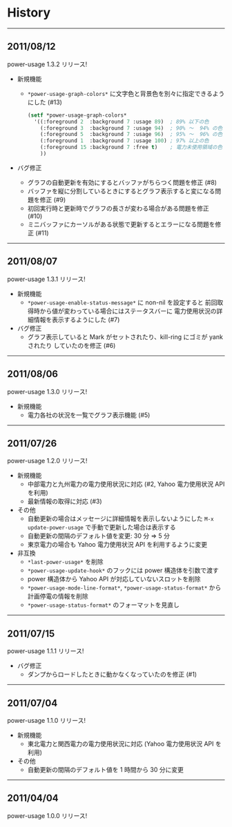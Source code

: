 # History

----

## 2011/08/12

power-usage 1.3.2 リリース!

  - 新規機能
    - `*power-usage-graph-colors*` に文字色と背景色を別々に指定できるようにした (#13)

        ```lisp
        (setf *power-usage-graph-colors*
          '((:foreground 2  :background 7 :usage 89)  ; 89% 以下の色
            (:foreground 3  :background 7 :usage 94)  ; 90% ～  94% の色
            (:foreground 5  :background 7 :usage 96)  ; 95% ～  96% の色
            (:foreground 1  :background 7 :usage 100) ; 97% 以上の色
            (:foreground 15 :background 7 :free t)    ; 電力未使用領域の色
            ))
        ```

  - バグ修正
    - グラフの自動更新を有効にするとバッファがちらつく問題を修正 (#8)
    - バッファを縦に分割しているときにするとグラフ表示すると変になる問題を修正 (#9)
    - 初回実行時と更新時でグラフの長さが変わる場合がある問題を修正 (#10)
    - ミニバッファにカーソルがある状態で更新するとエラーになる問題を修正 (#11)

----

## 2011/08/07

power-usage 1.3.1 リリース!

  - 新規機能
    - `*power-usage-enable-status-message*` に non-nil を設定すると
      前回取得時から値が変わっている場合にはステータスバーに
      電力使用状況の詳細情報を表示するようにした (#7)
  - バグ修正
    - グラフ表示していると Mark がセットされたり、kill-ring にゴミが yank されたり
      していたのを修正 (#6)

----

## 2011/08/06

power-usage 1.3.0 リリース!

  - 新規機能
    - 電力各社の状況を一覧でグラフ表示機能 (#5)

----

## 2011/07/26

power-usage 1.2.0 リリース!

  - 新規機能
    - 中部電力と九州電力の電力使用状況に対応 (#2, Yahoo 電力使用状況 API を利用)
    - 最新情報の取得に対応 (#3)
  - その他
    - 自動更新の場合はメッセージに詳細情報を表示しないようにした
      `M-x update-power-usage` で手動で更新した場合は表示する
    - 自動更新の間隔のデフォルト値を変更: 30 分 => 5 分
    - 東京電力の場合も Yahoo 電力使用状況 API を利用するように変更
  - 非互換
    - `*last-power-usage*` を削除
    - `*power-usage-update-hook*` のフックには power 構造体を引数で渡す
    - power 構造体から Yahoo API が対応していないスロットを削除
    - `*power-usage-mode-line-format*`, `*power-usage-status-format*`
      から計画停電の情報を削除
    - `*power-usage-status-format*` のフォーマットを見直し

----

## 2011/07/15

power-usage 1.1.1 リリース!

  - バグ修正
    - ダンプからロードしたときに動かなくなっていたのを修正 (#1)

----

## 2011/07/04

power-usage 1.1.0 リリース!

  - 新規機能
    - 東北電力と関西電力の電力使用状況に対応 (Yahoo 電力使用状況 API を利用)
  - その他
    - 自動更新の間隔のデフォルト値を 1 時間から 30 分に変更

----

## 2011/04/04

power-usage 1.0.0 リリース!
